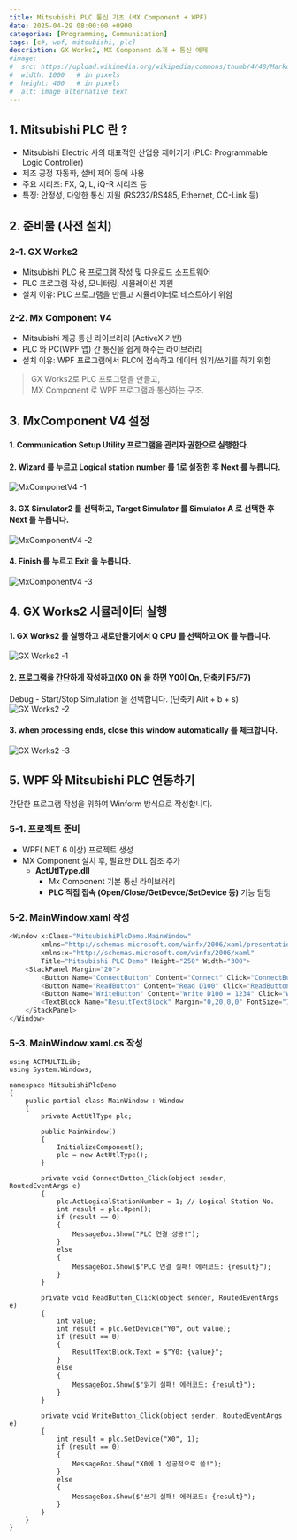 ```yaml
---
title: Mitsubishi PLC 통신 기초 (MX Component + WPF)
date: 2025-04-29 08:00:00 +0900
categories: [Programming, Communication]
tags: [c#, wpf, mitsubishi, plc]
description: GX Works2, MX Component 소개 + 통신 예제
#image:
#  src: https://upload.wikimedia.org/wikipedia/commons/thumb/4/48/Markdown-mark.svg/1200px-Markdown-mark.svg.png
#  width: 1000   # in pixels
#  height: 400   # in pixels
#  alt: image alternative text
---
```


## 1. Mitsubishi PLC 란 ?
- Mitsubishi Electric 사의 대표적인 산업용 제어기기 (PLC: Programmable Logic Controller)
- 제조 공정 자동화, 설비 제어 등에 사용
- 주요 시리즈: FX, Q, L, iQ-R 시리즈 등
- 특징: 안정성, 다양한 통신 지원 (RS232/RS485, Ethernet, CC-Link 등)

## 2. 준비물 (사전 설치)
### 2-1. GX Works2
- Mitsubishi PLC 용 프로그램 작성 및 다운로드 소프트웨어
- PLC 프로그램 작성, 모니터링, 시뮬레이션 지원
- 설치 이유: PLC 프로그램을 만들고 시뮬레이터로 테스트하기 위함
### 2-2. Mx Component V4
- Mitsubishi 제공 통신 라이브러리 (ActiveX 기반)
- PLC 와 PC(WPF 앱) 간 통신을 쉽게 해주는 라이브러리
- 설치 이유: WPF 프로그램에서 PLC에 접속하고 데이터 읽기/쓰기를 하기 위함

> GX Works2로 PLC 프로그램을 만들고,   
> MX Component 로 WPF 프로그램과 통신하는 구조.

## 3. MxComponent V4 설정
#### 1. **Communication Setup Utility** 프로그램을 관리자 권한으로 실행한다.   
#### 2. Wizard 를 누르고 Logical station number 를 1로 설정한 후 Next 를 누릅니다.
![MxComponetV4 -1](https://i.ibb.co/1YTkYQrf/image.png)

#### 3. GX Simulator2 를 선택하고, Target Simulator 를 Simulator A 로 선택한 후 Next 를 누릅니다.
![MxComponentV4 -2](https://i.ibb.co/pjDZ3RXH/image.png)

#### 4. Finish 를 누르고 Exit 을 누릅니다.
![MxComponentV4 -3](https://i.ibb.co/qMgs2P4p/image.png)

## 4. GX Works2 시뮬레이터 실행
#### 1. GX Works2 를 실행하고 새로만들기에서 Q CPU 를 선택하고 OK 를 누릅니다.
![GX Works2 -1](https://i.ibb.co/nsz49hWH/image.png)

#### 2. 프로그램을 간단하게 작성하고(X0 ON 을 하면 Y0이 On, 단축키 F5/F7)
Debug - Start/Stop Simulation 을 선택합니다. (단축키 Alit + b + s)
![GX Works2 -2](https://i.ibb.co/CpPmPT9Q/image.png)

#### 3. when processing ends, close this window automatically 를 체크합니다.
![GX Works2 -3](https://i.ibb.co/sv1yqj3F/image.png)

## 5. WPF 와 Mitsubishi PLC 연동하기
간단한 프로그램 작성을 위하여 Winform 방식으로 작성합니다.

### 5-1. 프로젝트 준비
- WPF(.NET 6 이상) 프로젝트 생성
- MX Component 설치 후, 필요한 DLL 참조 추가
	- **ActUtlType.dll**
		- Mx Component 기본 통신 라이브러리
		- **PLC 직접 접속 (Open/Close/GetDevce/SetDevice 등)** 기능 담당

### 5-2. MainWindow.xaml 작성

```cs
<Window x:Class="MitsubishiPlcDemo.MainWindow"
        xmlns="http://schemas.microsoft.com/winfx/2006/xaml/presentation"
        xmlns:x="http://schemas.microsoft.com/winfx/2006/xaml"
        Title="Mitsubishi PLC Demo" Height="250" Width="300">
    <StackPanel Margin="20">
        <Button Name="ConnectButton" Content="Connect" Click="ConnectButton_Click" Margin="0,10"/>
        <Button Name="ReadButton" Content="Read D100" Click="ReadButton_Click" Margin="0,10"/>
        <Button Name="WriteButton" Content="Write D100 = 1234" Click="WriteButton_Click" Margin="0,10"/>
        <TextBlock Name="ResultTextBlock" Margin="0,20,0,0" FontSize="16" TextAlignment="Center"/>
    </StackPanel>
</Window>
```

### 5-3. MainWindow.xaml.cs 작성

```
using ACTMULTILib;
using System.Windows;

namespace MitsubishiPlcDemo
{
    public partial class MainWindow : Window
    {
        private ActUtlType plc;

        public MainWindow()
        {
            InitializeComponent();
            plc = new ActUtlType();
        }

        private void ConnectButton_Click(object sender, RoutedEventArgs e)
        {
            plc.ActLogicalStationNumber = 1; // Logical Station No.
            int result = plc.Open();
            if (result == 0)
            {
                MessageBox.Show("PLC 연결 성공!");
            }
            else
            {
                MessageBox.Show($"PLC 연결 실패! 에러코드: {result}");
            }
        }

        private void ReadButton_Click(object sender, RoutedEventArgs e)
        {
            int value;
            int result = plc.GetDevice("Y0", out value);
            if (result == 0)
            {
                ResultTextBlock.Text = $"Y0: {value}";
            }
            else
            {
                MessageBox.Show($"읽기 실패! 에러코드: {result}");
            }
        }

        private void WriteButton_Click(object sender, RoutedEventArgs e)
        {
            int result = plc.SetDevice("X0", 1);
            if (result == 0)
            {
                MessageBox.Show("X0에 1 성공적으로 씀!");
            }
            else
            {
                MessageBox.Show($"쓰기 실패! 에러코드: {result}");
            }
        }
    }
}
```